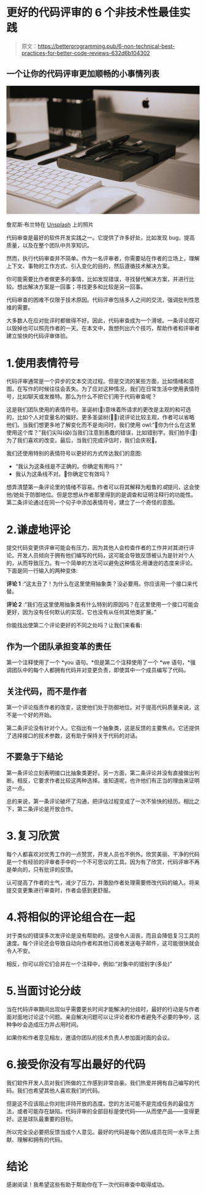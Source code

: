 # 更好的代码评审的 6 个非技术性最佳实践

> 原文：<https://betterprogramming.pub/6-non-technical-best-practices-for-better-code-reviews-632d6b104302>

## 一个让你的代码评审更加顺畅的小事情列表

![](img/250038f92a39f199b3c09d1319842631.png)

詹尼斯·布兰特在 [Unsplash](https://unsplash.com?utm_source=medium&utm_medium=referral) 上的照片

代码审查是最好的软件开发实践之一。它提供了许多好处，比如发现 bug，提高质量，以及在整个团队中共享知识。

然而，执行代码审查并不简单。作为一名评审者，你需要站在作者的立场上，理解上下文、事物的工作方式、引入变化的目的，然后遵循技术解决方案。

你可能需要比作者做更多的事情，比如发现错误，寻找替代解决方案，并进行比较。想出解决方案是一回事；寻找更多和比较是另一回事。

代码审查的困难不仅限于技术原因。代码评审包括多人之间的交流，强调批判性思维的需要。

大多数人在应对批评时都做得不好。因此，代码审查成为一个滑坡。一条评论既可以毁掉也可以照亮作者的一天。在本文中，我想列出六个技巧，帮助作者和评审者建立愉快的代码评审体验。

# 1.使用表情符号

代码评审通常是一个异步的文本交流过程。但是交流的某些方面，比如情绪和意图，在写作的时候往往会丢失。为了应对这种情况，我们在日常生活中使用表情符号，比如聊天或发推特。那么为什么不把它们用于代码审查呢？

这是我们团队使用的表情符号。圣诞树(🎄)意味着所请求的更改是主观的和可选的，比如个人对变量名的偏好。更多圣诞树(🎄🎄)说评论比较主观，作者可以省略他们。当我们想更多地了解变化而不是询问时，我们使用 owl:“🦉你为什么在这里使用这个库？”我们尖叫(😱)当我们注意到愚蠢的错误，比如错别字。我们拍手(👏)为了我们喜欢的改变。最后，当我们完成评估时，我们会庆祝🍻。

我们还使用特别的表情符号以更好的方式传达我们的意图:

*   “我认为这条线是不正确的。你确定有用吗？”
*   我认为这条线不对。🤔你确定它有效吗？

想弄清楚第一条评论里的情绪不容易。作者可以将其解释为粗鲁的*或*提问，这会使他/她处于防御地位。但是您想从作者那里得到的是调查和证明注释行的功能性。第二条评论通过在同一个句子中添加表情符号，建立了一个奇怪的意图。

# 2.谦虚地评论

提交代码变更供评审可能会有压力，因为其他人会检查作者的工作并对其进行评论。开发人员倾向于拥有他们编写的代码，这可能会导致反馈被认为是针对个人的，从而导致压力。有一个简单的方法可以避免这种情况:用谦逊的态度来评论。下面是同一行输入的两种变体:

**评论 1** :“这太丑了！为什么在这里使用抽象类？没必要用。你应该用一个接口来代替。

**评论 2** :“我们在这里使用抽象类有什么特别的原因吗？在这里使用一个接口可能会更好，因为没有任何默认的实现，它也没有从任何其他类扩展。”

你能找出使第二个评论更好的不同之处吗？让我们来看看:

## **作为一个团队承担变革的责任**

第一个注释使用了一个 *you 语句。*但是第二个注释使用了一个 *we 语句，*强调团队中的每个人都拥有代码并对变更负责，即使其中一个成员编写了代码。

## **关注代码，而不是作者**

第一个评论指责作者的改变，这使他们处于防御地位。对于提高代码质量来说，这不是一个好的开始。

第二条评论没有针对个人。它指出有一个抽象类，这是反馈的主要焦点。它还提供了选择接口的技术参数，这有助于保持关于代码的对话。

## **不要急于下结论**

第一条评论立刻表明接口比抽象类更好。另一方面，第二条评论并没有直接做出判断。相反，它要求作者比较这两种选择。谁知道呢，也许他们有正当的理由来证明这一点。

总的来说，第一条评论破坏了沟通，把评估过程变成了一次不愉快的经历。相比之下，第二条评论是开放合作。

# 3.复习欣赏

每个人都喜欢对优秀工作的一点赞赏，开发人员也不例外。欣赏美丽、干净的代码是一个有经验的评审者手中的一个不可思议的工具。因为有了欣赏，代码评审不再是单向的，只有批评的反馈。

认可提高了作者的士气，减少了压力，并激励作者处理需要修改代码的输入。将来提交变更集进行审查时，作者会感到更舒服。

# 4.将相似的评论组合在一起

对于类似的错误多次发评论是没有帮助的。这很令人沮丧，而且会降低复习工具的速度。每个评论还会导致自动向作者和其他订阅者发送电子邮件，这可能很快就会令人不安。

相反，你可以将它们合并在一个注释中，例如:“对象中的错别字(多处)”

# 5.当面讨论分歧

当在代码评审期间出现似乎需要更长时间才能解决的分歧时，最好的行动是与作者面对面地讨论这个问题。亲自解决问题可以让评论者和作者避免不必要的争吵，这种争吵会造成压力并占用时间。

如果你和作者意见相左，邀请你团队的技术负责人参加面对面的会议。

# 6.接受你没有写出最好的代码

我们软件开发人员对我们所做的工作感到非常自豪。我们热爱并拥有自己编写的代码。我们也希望其他人喜欢我们的代码。

但是这不应该阻止你对批评持开放的态度。您的方法可能不是完成任务的最佳方法，或者可能存在缺陷。代码评审的全部目标是使代码——从而使产品——变得更好。这是球队最重要的目标。

所以完全没必要把反馈当成个人意见。最好的代码是每个团队成员在同一水平上贡献、理解和拥有的代码。

# 结论

感谢阅读！我希望这些有助于帮助你在下一次代码审查中取得成功。